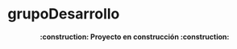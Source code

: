 # grupoDesarrollo




<h4 align="center">
:construction: Proyecto en construcción :construction:
</h4>
